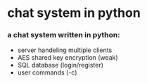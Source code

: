 # chat system in python

### a chat system written in python:
  - server handeling multiple clients
  - AES shared key encryption (weak)
  - SQL database (login/register)
  - user commands (-c)
